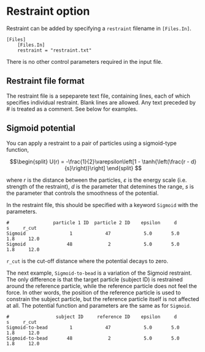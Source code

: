 # Restraint option

Restraint can be added by specifying a `restraint` filename in `[Files.In]`. 

```
[Files]
    [Files.In]
    restraint = "restraint.txt"
```

There is no other control parameters required in the input file. 

## Restraint file format

The restraint file is a sepeparete text file, containing lines, each of which specifies individual restraint. Blank lines are allowed. Any text preceded by # is treated as a comment. See below for examples.

## Sigmoid potential

You can apply a restraint to a pair of particles using a sigmoid-type function, 

$$\begin{split}
U(r) = -\frac{1}{2}\varepsilon\left[1 - \tanh{\left(\frac{r - d}{s}\right)}\right]
\end{split}
$$

where $r$ is the distance between the particles, $\varepsilon$ is the energy scale (i.e. strength of the restraint), $d$ is the parameter that detemines the range, $s$ is the parameter that controls the smoothness of the potential.

In the restraint file, this should be specified with a keyword `Sigmoid` with the parameters.


```
#                particle 1 ID  particle 2 ID    epsilon     d         s     r_cut
Sigmoid                1            47            5.0       5.0       1.8     12.0
Sigmoid               48             2            5.0       5.0       1.8     12.0
```

`r_cut` is the cut-off distance where the potential decays to zero. 
 

The next example, `Sigmoid-to-bead` is a variation of the Sigmoid restraint. The only difference is that the target particle (subject ID) is restrained around the reference particle, while the reference particle does not feel the force. In other words, the position of the reference particle is used to constrain the subject particle, but the reference particle itself is not affected at all. The potential function and parameters are the same as for `Sigmoid`.

```
#                 subject ID     reference ID    epsilon     d         s     r_cut
Sigmoid-to-bead        1            47            5.0       5.0       1.8     12.0
Sigmoid-to-bead       48             2            5.0       5.0       1.8     12.0
```
